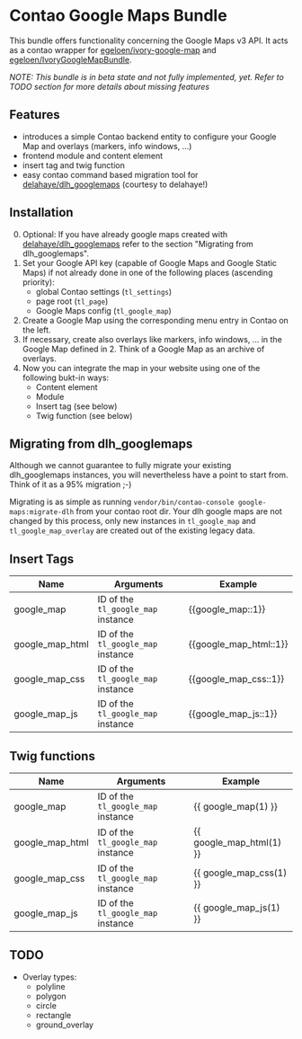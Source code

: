 # Contao Google Maps Bundle

This bundle offers functionality concerning the Google Maps v3 API. It acts as a contao wrapper for [egeloen/ivory-google-map](https://github.com/egeloen/ivory-google-map) and [egeloen/IvoryGoogleMapBundle](https://github.com/egeloen/IvoryGoogleMapBundle).

*NOTE: This bundle is in beta state and not fully implemented, yet. Refer to TODO section for more details about missing features*

## Features

- introduces a simple Contao backend entity to configure your Google Map and overlays (markers, info windows, ...)
- frontend module and content element
- insert tag and twig function
- easy contao command based migration tool for [delahaye/dlh_googlemaps](https://github.com/delahaye/dlh_googlemaps) (courtesy to delahaye!)

## Installation

0. Optional: If you have already google maps created with [delahaye/dlh_googlemaps](https://github.com/delahaye/dlh_googlemaps) refer to the section "Migrating from dlh_googlemaps".
1. Set your Google API key (capable of Google Maps and Google Static Maps) if not already done in one of the following places (ascending priority):
    - global Contao settings (`tl_settings`)
    - page root (`tl_page`)
    - Google Maps config (`tl_google_map`)
2. Create a Google Map using the corresponding menu entry in Contao on the left.
3. If necessary, create also overlays like markers, info windows, ... in the Google Map defined in 2. Think of a Google Map as an archive of overlays.
4. Now you can integrate the map in your website using one of the following bukt-in ways:
    - Content element
    - Module
    - Insert tag (see below)
    - Twig function (see below)

## Migrating from dlh_googlemaps

Although we cannot guarantee to fully migrate your existing dlh_googlemaps instances, you will nevertheless have a point to start from. Think of it as a 95% migration ;-)

Migrating is as simple as running `vendor/bin/contao-console google-maps:migrate-dlh` from your contao root dir. Your dlh google maps are not changed by this process, only new instances in `tl_google_map` and `tl_google_map_overlay` are created out of the existing legacy data.

## Insert Tags

Name | Arguments | Example
---- | --------- | -------
google_map | ID of the `tl_google_map` instance | {{google_map::1}}
google_map_html | ID of the `tl_google_map` instance | {{google_map_html::1}}
google_map_css | ID of the `tl_google_map` instance | {{google_map_css::1}}
google_map_js | ID of the `tl_google_map` instance | {{google_map_js::1}}

## Twig functions

Name | Arguments | Example
---- | --------- | -------
google_map | ID of the `tl_google_map` instance | {{ google_map(1) }}
google_map_html | ID of the `tl_google_map` instance | {{ google_map_html(1) }}
google_map_css | ID of the `tl_google_map` instance | {{ google_map_css(1) }}
google_map_js | ID of the `tl_google_map` instance | {{ google_map_js(1) }}

## TODO

- Overlay types:
    - polyline
    - polygon
    - circle
    - rectangle
    - ground_overlay